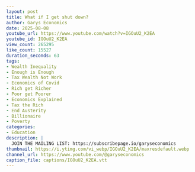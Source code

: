 ```yaml
---
layout: post
title: What if I get shut down?
author: Garys Economics
date: 2025-08-08
youtube_url: https://www.youtube.com/watch?v=IGOuU2_K2EA
youtube_id: IGOuU2_K2EA
view_count: 265295
like_count: 15527
duration_seconds: 63
tags:
- Wealth Inequality
- Enough is Enough
- Tax Wealth Not Work
- Economics of Covid
- Rich get Richer
- Poor get Poorer
- Economics Explained
- Tax the Rich
- End Austerity
- Billionaire
- Poverty
categories:
- Education
description: |
  JOIN THE MAILING LIST: https://subscribepage.io/garyseconomics
thumbnail: https://i.ytimg.com/vi_webp/IGOuU2_K2EA/maxresdefault.webp
channel_url: https://www.youtube.com/@garyseconomics
caption_file: captions/IGOuU2_K2EA.vtt
---
```

